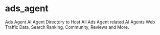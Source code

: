 # ads_agent
Ads Agent AI Agent Directory to Host All Ads Agent related AI Agents Web Traffic Data, Search Ranking, Community, Reviews and More.
